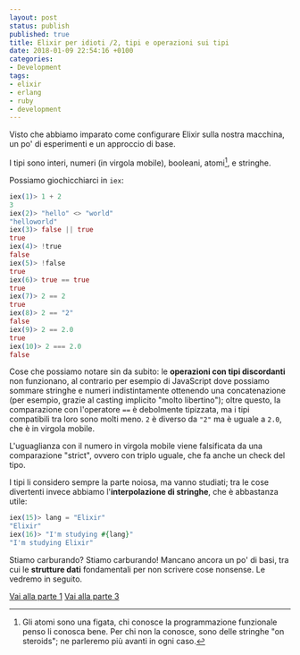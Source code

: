 ```yaml
---
layout: post
status: publish
published: true
title: Elixir per idioti /2, tipi e operazioni sui tipi
date: 2018-01-09 22:54:16 +0100
categories:
- Development
tags:
- elixir
- erlang
- ruby
- development
---
```


Visto che abbiamo imparato come configurare Elixir sulla nostra macchina, un po' di esperimenti e un approccio di base.

I tipi sono interi, numeri (in virgola mobile), booleani, atomi[^1], e stringhe.

Possiamo giochicchiarci in `iex`:

```elixir
iex(1)> 1 + 2
3
iex(2)> "hello" <> "world"
"helloworld"
iex(3)> false || true
true
iex(4)> !true
false
iex(5)> !false
true
iex(6)> true == true
true
iex(7)> 2 == 2
true
iex(8)> 2 == "2"
false
iex(9)> 2 == 2.0
true
iex(10)> 2 === 2.0
false
```

Cose che possiamo notare sin da subito: le **operazioni con tipi discordanti** non funzionano, al contrario per esempio di JavaScript dove possiamo sommare stringhe e numeri indistintamente ottenendo una concatenazione (per esempio, grazie al casting implicito "molto libertino"); oltre questo, la comparazione con l'operatore `==` è debolmente tipizzata, ma i tipi compatibili tra loro sono molti meno. `2` è diverso da `"2"` ma è uguale a `2.0`, che è in virgola mobile.

L'uguaglianza con il numero in virgola mobile viene falsificata da una comparazione "strict", ovvero con triplo uguale, che fa anche un check del tipo.

I tipi li considero sempre la parte noiosa, ma vanno studiati; tra le cose divertenti invece abbiamo l'**interpolazione di stringhe**, che è abbastanza utile:

```elixir
iex(15)> lang = "Elixir"
"Elixir"
iex(16)> "I'm studying #{lang}"
"I'm studying Elixir"
```

Stiamo carburando? Stiamo carburando! Mancano ancora un po' di basi, tra cui le **strutture dati** fondamentali per non scrivere cose nonsense. Le vedremo in seguito.

[Vai alla parte 1](http://dottorblaster.it/2018/01/elixir-for-dummies-1/)
[Vai alla parte 3](http://dottorblaster.it/2018/02/elixir-for-dummies-3/)

[^1]: Gli atomi sono una figata, chi conosce la programmazione funzionale penso li conosca bene. Per chi non la conosce, sono delle stringhe "on steroids"; ne parleremo più avanti in ogni caso.
